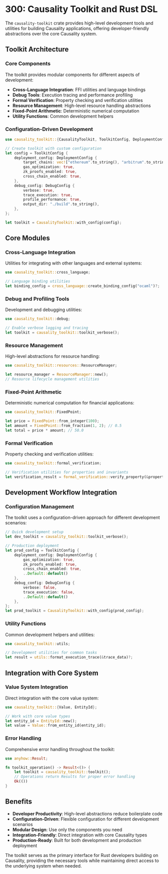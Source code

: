 # 300: Causality Toolkit and Rust DSL

The `causality-toolkit` crate provides high-level development tools and utilities for building Causality applications, offering developer-friendly abstractions over the core Causality system.

## Toolkit Architecture

### Core Components

The toolkit provides modular components for different aspects of development:

- **Cross-Language Integration**: FFI utilities and language bindings
- **Debug Tools**: Execution tracing and performance profiling  
- **Formal Verification**: Property checking and verification utilities
- **Resource Management**: High-level resource handling abstractions
- **Fixed-Point Arithmetic**: Deterministic numerical computation
- **Utility Functions**: Common development helpers

### Configuration-Driven Development

```rust
use causality_toolkit::{CausalityToolkit, ToolkitConfig, DeploymentConfig, DebugConfig};

// Create toolkit with custom configuration
let config = ToolkitConfig {
    deployment_config: DeploymentConfig {
        target_chains: vec!["ethereum".to_string(), "arbitrum".to_string()],
        gas_optimization: true,
        zk_proofs_enabled: true,
        cross_chain_enabled: true,
    },
    debug_config: DebugConfig {
        verbose: true,
        trace_execution: true,
        profile_performance: true,
        output_dir: "./build".to_string(),
    },
};

let toolkit = CausalityToolkit::with_config(config);
```

## Core Modules

### Cross-Language Integration

Utilities for integrating with other languages and external systems:

```rust
use causality_toolkit::cross_language;

// Language binding utilities
let binding_config = cross_language::create_binding_config("ocaml")?;
```

### Debug and Profiling Tools

Development and debugging utilities:

```rust
use causality_toolkit::debug;

// Enable verbose logging and tracing
let toolkit = causality_toolkit::toolkit_verbose();
```

### Resource Management

High-level abstractions for resource handling:

```rust
use causality_toolkit::resources::ResourceManager;

let resource_manager = ResourceManager::new();
// Resource lifecycle management utilities
```

### Fixed-Point Arithmetic

Deterministic numerical computation for financial applications:

```rust
use causality_toolkit::FixedPoint;

let price = FixedPoint::from_integer(100);
let amount = FixedPoint::from_fraction(1, 2); // 0.5
let total = price * amount; // 50.0
```

### Formal Verification

Property checking and verification utilities:

```rust
use causality_toolkit::formal_verification;

// Verification utilities for properties and invariants
let verification_result = formal_verification::verify_property(&property)?;
```

## Development Workflow Integration

### Configuration Management

The toolkit uses a configuration-driven approach for different development scenarios:

```rust
// Quick development setup
let dev_toolkit = causality_toolkit::toolkit_verbose();

// Production deployment
let prod_config = ToolkitConfig {
    deployment_config: DeploymentConfig {
        gas_optimization: true,
        zk_proofs_enabled: true,
        cross_chain_enabled: true,
        ..Default::default()
    },
    debug_config: DebugConfig {
        verbose: false,
        trace_execution: false,
        ..Default::default()
    },
};
let prod_toolkit = CausalityToolkit::with_config(prod_config);
```

### Utility Functions

Common development helpers and utilities:

```rust
use causality_toolkit::utils;

// Development utilities for common tasks
let result = utils::format_execution_trace(&trace_data)?;
```

## Integration with Core System

### Value System Integration

Direct integration with the core value system:

```rust
use causality_toolkit::{Value, EntityId};

// Work with core value types
let entity_id = EntityId::new();
let value = Value::from_entity_id(entity_id);
```

### Error Handling

Comprehensive error handling throughout the toolkit:

```rust
use anyhow::Result;

fn toolkit_operation() -> Result<()> {
    let toolkit = causality_toolkit::toolkit();
    // Operations return Results for proper error handling
    Ok(())
}
```

## Benefits

- **Developer Productivity**: High-level abstractions reduce boilerplate code
- **Configuration-Driven**: Flexible configuration for different development scenarios  
- **Modular Design**: Use only the components you need
- **Integration-Friendly**: Direct integration with core Causality types
- **Production-Ready**: Built for both development and production deployment

The toolkit serves as the primary interface for Rust developers building on Causality, providing the necessary tools while maintaining direct access to the underlying system when needed.

